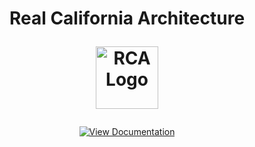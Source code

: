 
<h1 align="center">Real California Architecture
<p align="center">
  <img src="https://raw.githubusercontent.com/TenTypeeek/ImageStore/refs/heads/main/Union_RP.png?token=GHSAT0AAAAAADCW4A3ROGA7OG4XOXFINNTW2AJDARA" height="100" alt="RCA Logo">
</p>
</h1>

<p align="center">
  <a href="https://tentypeeek.gitbook.io/undv/mlo/rca" target="_blank">
    <img src="https://img.shields.io/badge/View%20Docs-Real%20California%20Architecture-blue?style=for-the-badge&logo=readthedocs" alt="View Documentation">
  </a>
</p>
